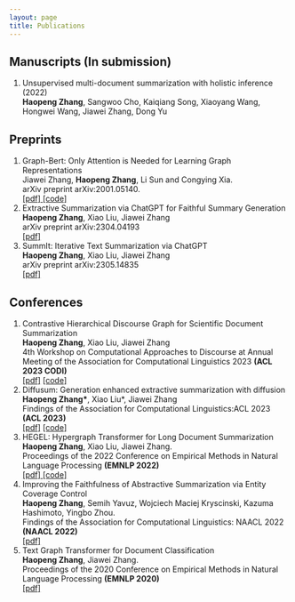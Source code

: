 ```yaml
---
layout: page
title: Publications
---
```


## Manuscripts (In submission)
<ol>
<li> Unsupervised multi-document
summarization with holistic inference (2022)
<br><b>Haopeng Zhang</b>, Sangwoo Cho, Kaiqiang Song, Xiaoyang Wang, Hongwei Wang, Jiawei Zhang, Dong Yu </li>
</ol>

## Preprints
<ol>
<li> Graph-Bert: Only Attention is Needed for Learning Graph Representations
<br>Jiawei Zhang, <b>Haopeng Zhang</b>, Li Sun and Congying Xia. 
<br>arXiv preprint arXiv:2001.05140.
<br><a href = "https://arxiv.org/abs/2001.05140" target="_blank"> [pdf] </a><a href = "https://github.com/jwzhanggy/Graph-Bert"> [code] </a>
</li>
<li> Extractive Summarization via ChatGPT for Faithful Summary Generation
<br><b>Haopeng Zhang</b>, Xiao Liu, Jiawei Zhang
<br>arXiv preprint arXiv:2304.04193
<br><a href = "https://arxiv.org/abs/2304.04193" target="_blank"> [pdf] </a>
</li>
<li> SummIt: Iterative Text Summarization via ChatGPT
<br><b>Haopeng Zhang</b>, Xiao Liu, Jiawei Zhang
<br>arXiv preprint arXiv:2305.14835
<br><a href = "http://arxiv.org/abs/2305.14835" target="_blank"> [pdf] </a>
</li>
</ol>


## Conferences
<ol>
<li> Contrastive Hierarchical Discourse Graph for Scientific Document Summarization
<br><b>Haopeng Zhang</b>, Xiao Liu, Jiawei Zhang
<br>4th Workshop on Computational Approaches to Discourse at Annual Meeting of the Association for Computational Linguistics 2023 <b>(ACL 2023 CODI)</b>
<br><a href = "https://arxiv.org/abs/2306.00177"> [pdf]</a> <a href = "https://github.com/hpzhang94/changes"> [code] </a>
</li>
<li> Diffusum: Generation enhanced extractive summarization with diffusion
<br><b>Haopeng Zhang*</b>, Xiao Liu*, Jiawei Zhang
<br>Findings of the Association for Computational Linguistics:ACL 2023 <b>(ACL 2023)</b>
<br><a href = "https://arxiv.org/abs/2305.01735"> [pdf]</a> <a href = "https://github.com/hpzhang94/DiffuSum"> [code] </a>
</li>
<li> HEGEL: Hypergraph Transformer for Long Document Summarization
<br><b>Haopeng Zhang</b>, Xiao Liu, Jiawei Zhang. 
<br>Proceedings of the 2022 Conference on Empirical Methods in Natural Language Processing <b>(EMNLP 2022)</b>
<br><a href = "https://arxiv.org/abs/2210.04126"> [pdf] </a> <a href = "https://github.com/hpzhang94/hegel_sum"> [code] </a>
</li>
<li> Improving the Faithfulness of Abstractive Summarization via Entity Coverage Control
<br><b>Haopeng Zhang</b>, Semih Yavuz, Wojciech Maciej Kryscinski, Kazuma Hashimoto, Yingbo Zhou. 
<br>Findings of the Association for Computational Linguistics: NAACL 2022 <b>(NAACL 2022)</b> 
<br><a href = "https://aclanthology.org/2022.findings-naacl.40/"> [pdf] </a>

</li>
<li> Text Graph Transformer for Document Classification
<br><b>Haopeng Zhang</b>, Jiawei Zhang. 
<br>Proceedings of the 2020 Conference on Empirical Methods in Natural Language Processing <b>(EMNLP 2020)</b> 
<br><a href = "https://aclanthology.org/2020.emnlp-main.668/"> [pdf] </a>
  </li>
</ol>




